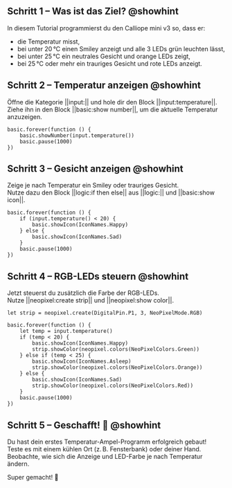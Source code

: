 ## Schritt 1 – Was ist das Ziel? @showhint
In diesem Tutorial programmierst du den Calliope mini v3 so, dass er:
- die Temperatur misst,
- bei unter 20 °C einen Smiley anzeigt und alle 3 LEDs grün leuchten lässt,
- bei unter 25 °C ein neutrales Gesicht und orange LEDs zeigt,
- bei 25 °C oder mehr ein trauriges Gesicht und rote LEDs anzeigt.

## Schritt 2 – Temperatur anzeigen @showhint
Öffne die Kategorie ||input:|| und hole dir den Block ||input:temperature||.  
Ziehe ihn in den Block ||basic:show number||, um die aktuelle Temperatur anzuzeigen.

```blocks
basic.forever(function () {
    basic.showNumber(input.temperature())
    basic.pause(1000)
})
```

## Schritt 3 – Gesicht anzeigen @showhint
Zeige je nach Temperatur ein Smiley oder trauriges Gesicht.  
Nutze dazu den Block ||logic:if then else|| aus ||logic:|| und ||basic:show icon||.

```blocks
basic.forever(function () {
    if (input.temperature() < 20) {
        basic.showIcon(IconNames.Happy)
    } else {
        basic.showIcon(IconNames.Sad)
    }
    basic.pause(1000)
})
```

## Schritt 4 – RGB-LEDs steuern @showhint
Jetzt steuerst du zusätzlich die Farbe der RGB-LEDs.  
Nutze ||neopixel:create strip|| und ||neopixel:show color||.

```blocks
let strip = neopixel.create(DigitalPin.P1, 3, NeoPixelMode.RGB)

basic.forever(function () {
    let temp = input.temperature()
    if (temp < 20) {
        basic.showIcon(IconNames.Happy)
        strip.showColor(neopixel.colors(NeoPixelColors.Green))
    } else if (temp < 25) {
        basic.showIcon(IconNames.Asleep)
        strip.showColor(neopixel.colors(NeoPixelColors.Orange))
    } else {
        basic.showIcon(IconNames.Sad)
        strip.showColor(neopixel.colors(NeoPixelColors.Red))
    }
    basic.pause(1000)
})
```

## Schritt 5 – Geschafft! 🎉 @showhint
Du hast dein erstes Temperatur-Ampel-Programm erfolgreich gebaut!  
Teste es mit einem kühlen Ort (z. B. Fensterbank) oder deiner Hand.  
Beobachte, wie sich die Anzeige und LED-Farbe je nach Temperatur ändern.

Super gemacht! 🚀
